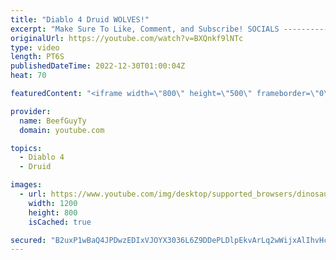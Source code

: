 ```yaml
---
title: "Diablo 4 Druid WOLVES!"
excerpt: "Make Sure To Like, Comment, and Subscribe! SOCIALS ---------------------------------------------- Join Our ..."
originalUrl: https://youtube.com/watch?v=BXQnkf9lNTc
type: video
length: PT6S
publishedDateTime: 2022-12-30T01:00:04Z
heat: 70

featuredContent: "<iframe width=\"800\" height=\"500\" frameborder=\"0\" src=\"https://www.youtube.com/embed/BXQnkf9lNTc\" allow=\"accelerometer; autoplay; encrypted-media; gyroscope; picture-in-picture\" allowfullscreen></iframe>"

provider:
  name: BeefGuyTy
  domain: youtube.com

topics:
  - Diablo 4
  - Druid

images:
  - url: https://www.youtube.com/img/desktop/supported_browsers/dinosaur.png
    width: 1200
    height: 800
    isCached: true

secured: "B2uxP1wBaQ4JPDwzEDIxVJOYX3036L6Z9DDePLDlpEkvArLq2wWijxAlIhvHcTohsZy7wtSJmRvhI9jJehoc1UxEyCDzy0Y6ufXrg3N01oT3mQzGdZdCtyHKnYhlx7ZJr7WzBGr/xP3R0Lw+0RLCaeqpOMNIiv/jy1Rvk6AIV8uAz/zT6PJgNCv5/WIU0gORolOJcJ4drQ8AoL16FRRab1q7OFKp8nf81nLHwfTWQTURiOJoGU+ss+FJov94U9gvEXrLvywpyybXJnN8cHluvTOnt6I6Lqi6CwRttSj7cT1b7H6U/GOiaVWo3ff5c+3dIREG731YmTy4TpntCNT6ZQIYE29OPaV5RNNgmeamea2xEk9gUN+gst0ruuVw5CfSKVv0yRUcIFQHx8WJRFUYvXPtV7sOv7UeHd5lRnc4pcA=;goesKzhI8nRoTRRzXomn/g=="
---
```


